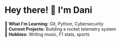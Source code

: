 # Hey there! 👋 I'm Dani 
🎯 **What I'm Learning:** Git, Python, Cybersecurity  
🚀 **Current Projects:** Building a rocket telemetry system  
🎵 **Hobbies:** Writing music, F1 stats, sports


